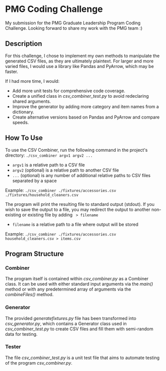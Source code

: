 # PMG Coding Challenge 
My submission for the PMG Graduate Leadership Program Coding Challenge. Looking forward to share my work with the PMG team :)

## Description
For this challenge, I chose to implement my own methods to manipulate the generated CSV files, as they are ultimately plaintext. For larger and more varied files, I would use a library like Pandas and PyArrow, which may be faster.

If I had more time, I would:
  - Add more unit tests for comprehensive code coverage.
  - Create a unified class in *csv_combiner_test.py* to avoid redeclaring shared arguments.
  - Improve the generator by adding more category and item names from a dictionary.
  - Create alternative versions based on Pandas and PyArrow and compare speeds.


## How To Use
To use the CSV Combiner, run the following command in the project's directory:
`./csv_combiner argv1 argv2 ...`

- `argv1` is a relative path to a CSV file
- `argv2` (optional) is a relative path to another CSV file
- `...` (optional) is any number of additional relative paths to CSV files separated by a space

Example: `./csv_combiner ./fixtures/accessories.csv ./fixtures/household_cleaners.csv` 

The program will print the resulting file to standard output (stdout). If you wish to save the output to a file, you may redirect the output to another non-existing or existing file by adding ` > filename`

- `filename` is a relative path to a file where output will be stored

Example: `./csv_combiner ./fixtures/accessories.csv household_cleaners.csv > items.csv`


## Program Structure

### Combiner
The program itself is contained within *csv_combiner.py* as a Combiner class. It can be used with either standard input arguments via the *main()* method or with any predetermined array of arguments via the *combineFiles()* method.

### Generator
The provided *generatefixtures.py* file has been transformed into *csv_generator.py*, which contains a Generator class used in *csv_combiner_test.py* to create CSV files and fill them with semi-random data for testing.

### Tester
The file *csv_combiner_test.py* is a unit test file that aims to automate testing of the program *csv_combiner.py*.



